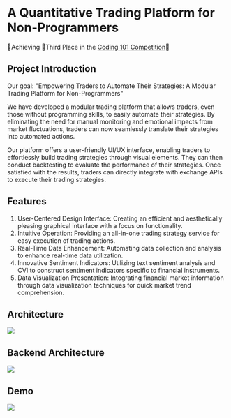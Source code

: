 # A Quantitative Trading Platform for Non-Programmers
 🎉Achieving 🥉Third Place in the [Coding 101 Competition](https://sites.google.com/view/2023coding101/index?authuser=0)🎉

## Project Introduction
Our goal: "Empowering Traders to Automate Their Strategies: A Modular Trading Platform for Non-Programmers"

We have developed a modular trading platform that allows traders, even those without programming skills, to easily automate their strategies. By eliminating the need for manual monitoring and emotional impacts from market fluctuations, traders can now seamlessly translate their strategies into automated actions.

Our platform offers a user-friendly UI/UX interface, enabling traders to effortlessly build trading strategies through visual elements. They can then conduct backtesting to evaluate the performance of their strategies. Once satisfied with the results, traders can directly integrate with exchange APIs to execute their trading strategies.

## Features
1. User-Centered Design Interface: Creating an efficient and aesthetically pleasing graphical interface with a focus on functionality.
2. Intuitive Operation: Providing an all-in-one trading strategy service for easy execution of trading actions.
3. Real-Time Data Enhancement: Automating data collection and analysis to enhance real-time data utilization.
4. Innovative Sentiment Indicators: Utilizing text sentiment analysis and CVI to construct sentiment indicators specific to financial instruments.
5. Data Visualization Presentation: Integrating financial market information through data visualization techniques for quick market trend comprehension.

## Architecture
![](https://hackmd-prod-images.s3-ap-northeast-1.amazonaws.com/uploads/upload_a6f76b86e1faacf86db9fa36adb7cf3a.jpg?AWSAccessKeyId=AKIA3XSAAW6AWSKNINWO&Expires=1684913649&Signature=F%2BDuouoemkm0SozbEtJwe1ZghO8%3D)

## Backend Architecture
![](https://hackmd-prod-images.s3-ap-northeast-1.amazonaws.com/uploads/upload_5c736d0ba0cd6773fa1071e8bedd3a61.jpg?AWSAccessKeyId=AKIA3XSAAW6AWSKNINWO&Expires=1684913544&Signature=28iIc1AtBsyvKhf%2BuZ3S42uhPbE%3D)

## Demo
![](https://hackmd-prod-images.s3-ap-northeast-1.amazonaws.com/uploads/upload_09ea866efde467c49ae37a75569895b1.jpg?AWSAccessKeyId=AKIA3XSAAW6AWSKNINWO&Expires=1684913706&Signature=38iLQJOfaMXiilHUT%2B53DR2iziI%3D)
